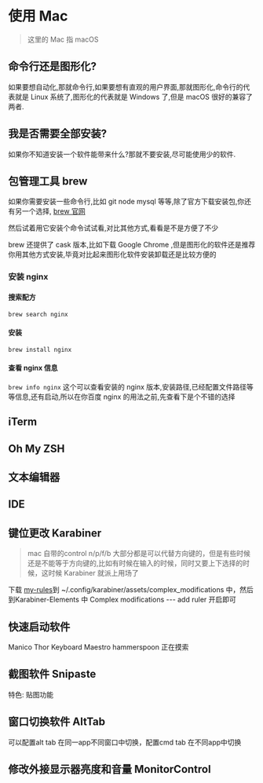 # 使用 Mac
> 这里的 Mac 指 macOS

## 命令行还是图形化?
如果要想自动化,那就命令行,如果要想有直观的用户界面,那就图形化,命令行的代表就是 Linux 系统了,图形化的代表就是 Windows 了,但是 macOS 很好的兼容了两者.

## 我是否需要全部安装?
如果你不知道安装一个软件能带来什么?那就不要安装,尽可能使用少的软件.

## 包管理工具 brew
如果你需要安装一些命令行,比如 git node mysql 等等,除了官方下载安装包,你还有另一个选择, [ brew 官网](https://brew.sh/index_zh-cn)

然后试着用它安装个命令试试看,对比其他方式,看看是不是方便了不少

brew 还提供了 cask 版本,比如下载 Google Chrome ,但是图形化的软件还是推荐你用其他方式安装,毕竟对比起来图形化软件安装卸载还是比较方便的

### 安装 nginx
#### 搜索配方

`brew search nginx`

#### 安装
`brew install nginx`
#### 查看 nginx 信息
`brew info nginx`
这个可以查看安装的 nginx 版本,安装路径,已经配置文件路径等等信息,还有启动,所以在你百度 nginx 的用法之前,先查看下是个不错的选择


## iTerm

## Oh My ZSH

## 文本编辑器

## IDE
## 键位更改 Karabiner

> mac 自带的control n/p/f/b 大部分都是可以代替方向键的，但是有些时候还是不能等于方向键的,比如有时候在输入的时候，同时又要上下选择的时候，这时候 Karabiner 就派上用场了

下载 [my-rules](./my-rules.json)到 ~/.config/karabiner/assets/complex_modifications 中，然后到Karabiner-Elements 中 Complex modifications --- add ruler 开启即可

## 快速启动软件
Manico Thor Keyboard Maestro hammerspoon 正在摸索


## 截图软件 Snipaste
特色: 贴图功能

## 窗口切换软件 AltTab
可以配置alt tab 在同一app不同窗口中切换，配置cmd tab 在不同app中切换
## 修改外接显示器亮度和音量 MonitorControl



